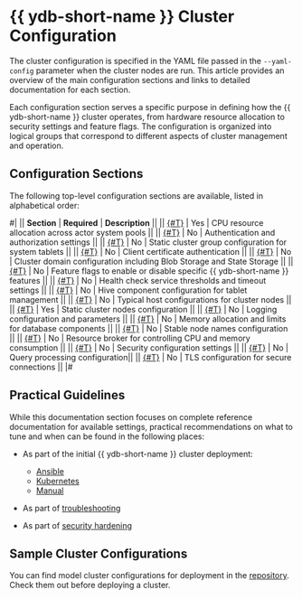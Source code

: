 
# {{ ydb-short-name }} Cluster Configuration

The cluster configuration is specified in the YAML file passed in the `--yaml-config` parameter when the cluster nodes are run. This article provides an overview of the main configuration sections and links to detailed documentation for each section.

Each configuration section serves a specific purpose in defining how the {{ ydb-short-name }} cluster operates, from hardware resource allocation to security settings and feature flags. The configuration is organized into logical groups that correspond to different aspects of cluster management and operation.

## Configuration Sections

The following top-level configuration sections are available, listed in alphabetical order:

#|
|| **Section** | **Required** | **Description** ||
|| [{#T}](actor_system_config.md) | Yes | CPU resource allocation across actor system pools ||
|| [{#T}](auth_config.md) | No | Authentication and authorization settings ||
|| [{#T}](blob_storage_config.md) | No | Static cluster group configuration for system tablets ||
|| [{#T}](client_certificate_authorization.md) | No | Client certificate authentication ||
|| [{#T}](domains_config.md) | No | Cluster domain configuration including Blob Storage and State Storage ||
|| [{#T}](feature_flags.md) | No | Feature flags to enable or disable specific {{ ydb-short-name }} features ||
|| [{#T}](healthcheck_config.md) | No | Health check service thresholds and timeout settings ||
|| [{#T}](hive.md) | No | Hive component configuration for tablet management ||
|| [{#T}](host_configs.md) | No | Typical host configurations for cluster nodes ||
|| [{#T}](hosts.md) | Yes | Static cluster nodes configuration ||
|| [{#T}](log_config.md) | No | Logging configuration and parameters ||
|| [{#T}](memory_controller_config.md) | No | Memory allocation and limits for database components ||
|| [{#T}](node_broker_config.md) | No | Stable node names configuration ||
|| [{#T}](resource_broker_config.md) | No | Resource broker for controlling CPU and memory consumption ||
|| [{#T}](security_config.md) | No | Security configuration settings ||
|| [{#T}](table_service_config.md) | No | Query processing configuration||
|| [{#T}](tls.md) | No | TLS configuration for secure connections ||
|#

## Practical Guidelines

While this documentation section focuses on complete reference documentation for available settings, practical recommendations on what to tune and when can be found in the following places:

- As part of the initial {{ ydb-short-name }} cluster deployment:

    - [Ansible](../../devops/deployment-options/ansible/initial-deployment.md)
    - [Kubernetes](../../devops/deployment-options/kubernetes/initial-deployment.md)
    - [Manual](../../devops/deployment-options/manual/initial-deployment.md)

- As part of [troubleshooting](../../troubleshooting/index.md)
- As part of [security hardening](../../security/index.md)

## Sample Cluster Configurations

You can find model cluster configurations for deployment in the [repository](https://github.com/ydb-platform/ydb/tree/main/ydb/deploy/yaml_config_examples/). Check them out before deploying a cluster.


